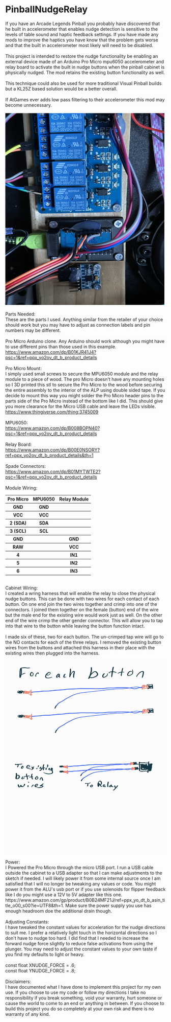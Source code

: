 # PinballNudgeRelay

If you have an Arcade Legends Pinball you probably have discovered that he built in accelerometer that enables nudge detection is sensitive to the levels
of table sound and haptic feedback settings.  If you have made any mods to improve the haptics you have know that the problem gets worse and that the built in accelerometer most likely will need to be disabled.
<BR><BR>
This project is intended to restore the nudge functionality be enabling an external device made of an Arduino Pro Micro mpu6050 accelerometer and relay
board to activate the built in nudge buttons when the pinball cabinet is physically nudged.  The mod retains the existing button functionality as well.
<BR><BR>
This technique could also be used for more traditional Visual Pinball builds but a KL25Z based solution would be a better overall.
<BR><BR>
If AtGames ever adds low pass filtering to their accelerometer this mod may become unnecessary.
<BR>
<BR>
<img src="https://github.com/j2robin/PinballNudgeRelay/blob/main/PinballNudgeRelay.jpg" alt="Fig1" width="500" height="600"></img>
<BR><BR>
Parts Needed:
<BR>
These are the parts I used.  Anything similar from the retailer of your choice should work but you may have to adjust as connection labels and pin numbers may be different.
<BR>
<BR>
Pro Micro Arduino clone.  Any Arduino should work although you might have to use different pins than those used in this example.
<BR>
https://www.amazon.com/dp/B01KJR41J4?psc=1&ref=ppx_yo2ov_dt_b_product_details
<BR>
<BR>
Pro Micro Mount:<BR>
I simply used small screws to secure the MPU6050 module and the relay module to a piece of wood.  The pro Micro doesn't have any mounting holes so I 3D printed this stl to secure the Pro Micro to the wood before securing the entire assembly to the interior of the ALP using double sided tape.  If you decide to mount this way you might solder the Pro Micro header pins to the parts side of the Pro Micro instead of the bottom like I did.  This should give you more clearance for the Micro USB cable and leave the LEDs visible.
https://www.thingiverse.com/thing:3745009
<BR><BR>
MPU6050:
<BR>
https://www.amazon.com/dp/B008BOPN40?psc=1&ref=ppx_yo2ov_dt_b_product_details
<BR>
<BR>
Relay Board:
<BR>
https://www.amazon.com/dp/B00E0NSORY?ref=ppx_yo2ov_dt_b_product_details&th=1
<BR>
<BR>
Spade Connectors:
<BR>
https://www.amazon.com/dp/B01MYTWTE2?psc=1&ref=ppx_yo2ov_dt_b_product_details
<BR>
<BR>
Module Wiring:<BR>
<table>
  <tr><th>Pro Micro</th><th>MPU6050</th><th>Relay Module</th></tr>
  <tr><th>GND</th><th>GND</th><th></th></tr>
  <tr><th>VCC</th><th>VCC</th><th></th></tr>
  <tr><th>2 (SDA)</th><th>SDA</th><th></th></tr>
  <tr><th>3 (SCL)</th><th>SCL</th><th></th></tr>
  <tr><th>GND</th> <th></th><th>GND</th></tr>
  <tr><th>RAW</th> <th></th><th>VCC</th></tr>
  <tr><th>4</th> <th></th><th>IN1</th></tr>
  <tr><th>5</th> <th></th><th>IN2</th></tr>
  <tr><th>6</th> <th></th><th>IN3</th></tr>
</table>
<BR>
Cabinet Wiring:<BR>
I created a wring harness that will enable the relay to close the physical nudge buttons.  This can be done with two wires for each contact of each button.  On one end join the two wires together and crimp into one of the connectors.  I joined them together on the female (button) end of the wire but the male end for the existing wire would work just as well. On the other end of the wire crimp the other gender connector.  This will allow you to tap into that wire to the button while leaving the button function intact.
<BR><BR>
I made six of these, two for each button.  The un-crimped tap wire will go to the NO contacts for each of the three relays.  I removed the existing button wires from the buttons and attached this harness in their place with the existing wires then plugged into the harness.
<BR>
<BR>
<img src="https://github.com/j2robin/PinballNudgeRelay/blob/main/Pinball%20wiring%20Diagram.jpg" alt="Fig2" width="500" height="600"></img>
<BR><BR>
Power:<BR>
I Powered the Pro Micro through the micro USB port.  I run a USB cable outside the cabinet to a USB adapter so that I can make adjustments to the sketch if needed.  I will likely power it from some internal source once I am satisfied that I will no longer be tweaking any values or code.  You might power it from the ALU's usb port or if you use solenoids for flipper feedback like I do you might use a 12V to 5V adapter like this one.  https://www.amazon.com/gp/product/B0B24MF21J/ref=ppx_yo_dt_b_asin_title_o00_s00?ie=UTF8&th=1. Make sure the power supply you use has enough headroom doe the additional drain though.
<BR><BR>
Adjusting Constants:<BR>
I have tweaked the constant values for acceleration for the nudge directions to suit me.  I prefer a relatively light touch in the horizontal directions so I don't have to nudge too hard.  I did find that I needed to increase the forward nudge force slightly to reduce false activations from using the plunger.  You may need to adjust the constant values to your own taste if you find my defaults to light or heavy.
<BR><BR>
const float XNUDGE_FORCE = .6;<BR>
const float YNUDGE_FORCE = .8;
<BR>
<BR>
Disclaimers:
<BR>
I have documented what I have done to implement this project for my own use.  If you choose to use my code or follow my directions I take no responsibility if you break something, void your warranty, hurt someone or cause the world to come to an end or anything in between.  If you choose to build this project you do so completely at your own risk and there is no warranty of any kind.
